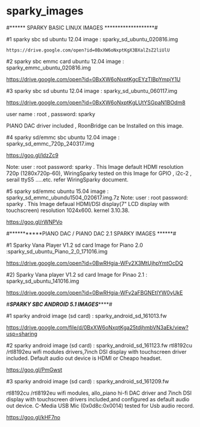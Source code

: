 # sparky_images
#******  SPARKY BASIC LINUX IMAGES  *******************#

#1 sparky sbc sd ubuntu 12.04 image : sparky_sd_ubuntu_020816.img

	https://drive.google.com/open?id=0BxXW6oNxptKgX3BXalZsZ2liUlU

#2 sparky sbc emmc card ubuntu 12.04 image : sparky_emmc_ubuntu_020816.img

https://drive.google.com/open?id=0BxXW6oNxptKgcEYzTlBpYmpjY1U


#3 sparky sbc sd ubuntu 12.04 image : sparky_sd_ubuntu_060117.img

https://drive.google.com/open?id=0BxXW6oNxptKgLUtYSGpaN1BOdm8

user name : root  , password:  sparky

PIANO DAC driver included , RoonBridge can be Installed on this image.

#4 sparky sd/emmc sbc ubuntu 12.04 image : sparky_sd_emmc_720p_240317.img

https://goo.gl/ldzZc9

Note: user : root password: sparky . This Image default HDMI resolution 720p (1280x720p-60),
WiringSparky tested on this Image for GPIO , i2c-2 , serail ttyS5 .....etc.
refer WiringSparky document. 

#5 sparky sd/emmc ubuntu 15.04 image : sparky_sd_emmc_ubundu1504_020617.img.7z
Note: user : root password: sparky . This Image defaual HDMI/DSI display(7" LCD display with touchscreen)
resolution 1024x600. kernel 3.10.38.

https://goo.gl/rWNPVo 


#***********PIANO DAC / PIANO DAC 2.1 SPARKY IMAGES ******#

#1 Sparky Vana Player V1.2 sd card Image for Piano 2.0  :sparky_sd_ubuntu_Piano_2_0_171016.img

https://drive.google.com/open?id=0BwRHgia-WFv2X3MtUjhpYmtOcDQ


#2) Sparky Vana player V1.2 sd card Image for Pinao 2.1 : sparky_sd_ubuntu_141016.img

https://drive.google.com/open?id=0BwRHgia-WFv2aFBGNEtIYW0yUkE





#***************SPARKY  SBC ANDROID 5.1 IMAGES*******************#
	
#1 sparky android image (sd card) : sparky_android_sd_161013.fw

https://drive.google.com/file/d/0BxXW6oNxptKga25tdjhmbVN3aEk/view?usp=sharing  

#2 sparky android image (sd card) : sparky_android_sd_161123.fw
rtl8192cu /rtl8192eu wifi modules drivers,7inch DSI display with touchscreen driver included.
Default audio out device is HDMI or Cheapo headset.

https://goo.gl/PmGwst

#3 sparky android image (sd card) : sparky_android_sd_161209.fw

rtl8192cu /rtl8192eu wifi modules, allo_piano hi-fi DAC driver and 7inch DSI display with touchscreen
drivers included,and configured as default audio out device.
C-Media USB Mic (0x0d8c:0x0014) tested for Usb audio record.

https://goo.gl/kHF7no
